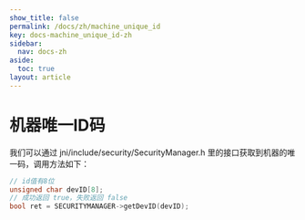```yaml
---
show_title: false
permalink: /docs/zh/machine_unique_id
key: docs-machine_unique_id-zh
sidebar:
  nav: docs-zh
aside:
  toc: true
layout: article
---
```

# 机器唯一ID码

我们可以通过 jni/include/security/SecurityManager.h 里的接口获取到机器的唯一码，调用方法如下：
```c++
// id值有8位
unsigned char devID[8];
// 成功返回 true，失败返回 false
bool ret = SECURITYMANAGER->getDevID(devID);
```